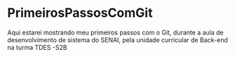 # PrimeirosPassosComGit
Aqui estarei mostrando meu primeiros passos com o Git, durante a aula de desenvolvimento de sistema do SENAI, pela unidade curricular de Back-end na turma TDES -S2B
